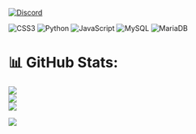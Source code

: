 [![Discord](https://img.shields.io/badge/Discord-%237289DA.svg?logo=discord&logoColor=white)](https://discord.gg/https://discord.com/invite/wdUScbjVDW) 

![CSS3](https://img.shields.io/badge/css3-%231572B6.svg?style=for-the-badge&logo=css3&logoColor=white) ![Python](https://img.shields.io/badge/python-3670A0?style=for-the-badge&logo=python&logoColor=ffdd54) ![JavaScript](https://img.shields.io/badge/javascript-%23323330.svg?style=for-the-badge&logo=javascript&logoColor=%23F7DF1E) ![MySQL](https://img.shields.io/badge/mysql-%2300f.svg?style=for-the-badge&logo=mysql&logoColor=white) ![MariaDB](https://img.shields.io/badge/MariaDB-003545?style=for-the-badge&logo=mariadb&logoColor=white)
# 📊 GitHub Stats:
![](https://github-readme-stats.vercel.app/api?username=elfentrank&theme=radical&hide_border=false&include_all_commits=false&count_private=false)<br/>
![](https://github-readme-streak-stats.herokuapp.com/?user=elfentrank&theme=radical&hide_border=false)<br/>
![](https://github-readme-stats.vercel.app/api/top-langs/?username=elfentrank&theme=radical&hide_border=false&include_all_commits=false&count_private=false&layout=compact)

[![](https://visitcount.itsvg.in/api?id=elfentrank&icon=0&color=0)](https://visitcount.itsvg.in)
